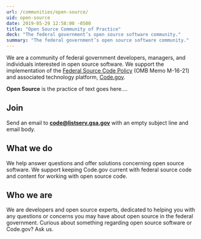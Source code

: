 ```yaml
---
url: /communities/open-source/
uid: open-source
date: 2019-05-29 12:58:00 -0500
title: "Open Source Community of Practice"
deck: "The federal government’s open source software community."
summary: "The federal government’s open source software community."
---
```


We are a community of federal government developers, managers, and individuals interested in open source software. We support the implementation of the [Federal Source Code Policy](https://sourcecode.cio.gov/) (OMB Memo M-16-21) and associated technology platform, [Code.gov](https://code.gov/).

**Open Source** is the practice of text goes here....

## Join

Send an email to [**code@listserv.gsa.gov**](mailto:code@listserv.gsa.gov) with an empty subject line and email body.

## What we do

We help answer questions and offer solutions concerning open source software. We support keeping Code.gov current with federal source code and content for working with open source code.

## Who we are

We are developers and open source experts, dedicated to helping you with any questions or concerns you may have about open source in the federal government. Curious about something regarding open source software or Code.gov? Ask us.
